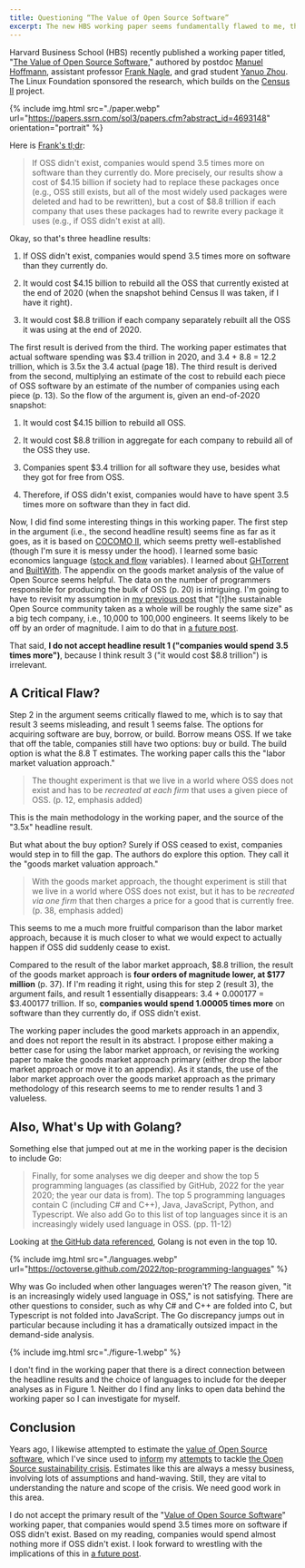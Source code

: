 ```yaml
---
title: Questioning “The Value of Open Source Software”
excerpt: The new HBS working paper seems fundamentally flawed to me, though it has some helpful parts.
---
```


Harvard Business School (HBS) recently published a working paper titled, "[The
Value of Open Source
Software](https://papers.ssrn.com/sol3/papers.cfm?abstract_id=4693148),"
authored by postdoc [Manuel
Hoffmann](https://www.linkedin.com/in/manuel-hoffmann-b4798773/), assistant
professor [Frank Nagle](https://www.linkedin.com/in/frank-nagle/), and grad
student [Yanuo Zhou](https://www.linkedin.com/in/yanuo-zhou/). The Linux
Foundation sponsored the research, which builds on the [Census
II](https://www.linuxfoundation.org/research/census-ii-of-free-and-open-source-software-application-libraries)
project.

{% include img.html src="./paper.webp" url="https://papers.ssrn.com/sol3/papers.cfm?abstract_id=4693148" orientation="portrait" %}

Here is [Frank's
tl;dr](https://www.linkedin.com/feed/update/urn:li:activity:7153860222812372993/):

> If OSS didn't exist, companies would spend 3.5 times more on software than
> they currently do. More precisely, our results show a cost of $4.15 billion
> if society had to replace these packages once (e.g., OSS still exists, but
> all of the most widely used packages were deleted and had to be rewritten),
> but a cost of $8.8 trillion if each company that uses these packages had to
> rewrite every package it uses (e.g., if OSS didn't exist at all).

Okay, so that's three headline results:

1. If OSS didn't exist, companies would spend 3.5 times more on software than
   they currently do.

2. It would cost $4.15 billion to rebuild all the OSS that currently existed
   at the end of 2020 (when the snapshot behind Census II was taken, if I have
   it right).

3. It would cost $8.8 trillion if each company separately rebuilt all
   the OSS it was using at the end of 2020.

The first result is derived from the third. The working paper estimates that actual
software spending was $3.4 trillion in 2020, and 3.4 + 8.8 = 12.2 trillion,
which is 3.5x the 3.4 actual (page 18). The third result is derived from the
second, multiplying an estimate of the cost to rebuild each piece of OSS
software by an estimate of the number of companies using each piece (p. 13). So
the flow of the argument is, given an end-of-2020 snapshot:

1. It would cost $4.15 billion to rebuild all OSS.

2. It would cost $8.8 trillion in aggregate for each company to rebuild all of
   the OSS they use.

3. Companies spent $3.4 trillion for all software they use, besides what they
   got for free from OSS.

4. Therefore, if OSS didn't exist, companies would have to have spent 3.5 times
   more on software than they in fact did.

Now, I did find some interesting things in this working paper. The first step
in the argument (i.e., the second headline result) seems fine as far as it
goes, as it is based on [COCOMO II](https://en.wikipedia.org/wiki/COCOMO),
which seems pretty well-established (though I'm sure it is messy under the
hood). I learned some basic economics language ([stock and
flow](https://en.wikipedia.org/wiki/Stock_and_flow) variables). I learned about
[GHTorrent](https://gousios.org/bibliography/G13.html) and
[BuiltWith](https://builtwith.com/). The appendix on the goods market analysis
of the value of Open Source seems helpful. The data on the number of
programmers responsible for producing the bulk of OSS (p. 20) is intriguing.
I'm going to have to revisit my assumption in [my previous
post](https://openpath.chadwhitacre.com/2024/the-open-source-sustainability-crisis/)
that "[t]he sustainable Open Source community taken as a whole will be roughly
the same size" as a big tech company, i.e., 10,000 to 100,000 engineers. It
seems likely to be off by an order of magnitude. I aim to do that in [a future
post](https://github.com/chadwhitacre/openpath/issues/20).

That said, **I do not accept headline result 1 ("companies would spend 3.5 times
more")**, because I think result 3 ("it would cost $8.8 trillion") is irrelevant.

## A Critical Flaw?

Step 2 in the argument seems critically flawed to me, which is to say that
result 3 seems misleading, and result 1 seems false. The options for acquiring
software are buy, borrow, or build. Borrow means OSS. If we take that off the
table, companies still have two options: buy or build. The build option is what
the 8.8 T estimates. The working paper calls this the "labor market valuation
approach."

> The thought experiment is that we live in a world where OSS does not exist
> and has to be _recreated at each firm_ that uses a given piece of OSS. (p. 12, emphasis added)

This is the main methodology in the working paper, and the source of the
"3.5x" headline result.

But what about the buy option? Surely if OSS ceased to exist, companies would
step in to fill the gap. The authors do explore this option. They call it the
"goods market valuation approach."

> With the goods market approach, the thought experiment is still that we live
> in a world where OSS does not exist, but it has to be _recreated via one firm_
> that then charges a price for a good that is currently free. (p. 38, emphasis added)

This seems to me a much more fruitful comparison than the labor market
approach, because it is much closer to what we would expect to actually happen
if OSS did suddenly cease to exist.

Compared to the result of the labor market approach, $8.8 trillion, the result
of the goods market approach is **four orders of magnitude lower, at $177
million** (p. 37). If I'm reading it right, using this for step 2 (result 3),
the argument fails, and result 1 essentially disappears: 3.4 + 0.000177 =
$3.400177 trillion. If so, **companies would spend 1.00005 times more** on
software than they currently do, if OSS didn't exist.

The working paper includes the good markets approach in an appendix, and does
not report the result in its abstract. I propose either making a better case
for using the labor market approach, or revising the working paper to make the
goods market approach primary (either drop the labor market approach or move it
to an appendix). As it stands, the use of the labor market approach over the
goods market approach as the primary methodology of this research seems to me
to render results 1 and 3 valueless.

## Also, What's Up with Golang?

Something else that jumped out at me in the working paper is the decision to
include Go:

> Finally, for some analyses we dig deeper and show the top 5 programming
> languages (as classified by GitHub, 2022 for the year 2020; the year our data
> is from). The top 5 programming languages contain C (including C# and C++),
> Java, JavaScript, Python, and Typescript. We also add Go to this list of top
> languages since it is an increasingly widely used language in OSS. (pp.
> 11-12)

Looking at [the GitHub data
referenced](https://octoverse.github.com/2022/top-programming-languages),
Golang is not even in the top 10.

{% include img.html src="./languages.webp" url="https://octoverse.github.com/2022/top-programming-languages" %}

Why was Go included when other languages weren't? The reason given, "it is an
increasingly widely used language in OSS," is not satisfying. There are other
questions to consider, such as why C# and C++ are folded into C, but Typescript
is not folded into JavaScript. The Go discrepancy jumps out in particular
because including it has a dramatically outsized impact in the demand-side
analysis.

{% include img.html src="./figure-1.webp" %}

I don't find in the working paper that there is a direct connection between the
headline results and the choice of languages to include for the deeper analyses
as in Figure 1. Neither do I find any links to open data behind the working
paper so I can investigate for myself.

## Conclusion

Years ago, I likewise attempted to estimate the [value of Open Source
software](https://gratipay.news/open-source-captures-almost-none-of-the-value-it-creates-9015eb7e293e),
which I've since used to
[inform](https://gratipay.news/your-company-should-probably-pay-2000-per-person-for-open-source-9205443e209d)
my
[attempts](https://blog.sentry.io/we-just-gave-500-000-dollars-to-open-source-maintainers/)
to tackle [the Open Source sustainability
crisis](https://openpath.chadwhitacre.com/2024/the-open-source-sustainability-crisis/).
Estimates like this are always a messy business, involving lots of assumptions
and hand-waving. Still, they are vital to understanding the nature and scope of
the crisis. We need good work in this area.

I do not accept the primary result of the "[Value of Open Source
Software](https://papers.ssrn.com/sol3/papers.cfm?abstract_id=4693148)" working
paper, that companies would spend 3.5 times more on software if OSS didn't
exist. Based on my reading, companies would spend almost nothing more if OSS
didn't exist. I look forward to wrestling with the implications of this in [a
future post](https://github.com/chadwhitacre/openpath/issues/20).
